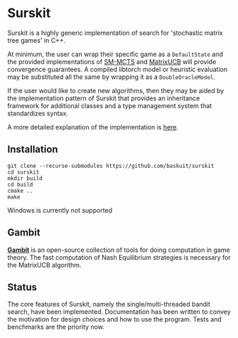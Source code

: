 # Surskit

Surskit is a highly generic implementation of search for 'stochastic matrix tree games' in C++.

At minimum, the user can wrap their specific game as a `DefaultState` and the provided implementations of [SM-MCTS](https://arxiv.org/abs/1804.09045) and [MatrixUCB](https://arxiv.org/abs/2006.05145) will provide convergence guarantees. 
A compiled libtorch model or heuristic evaluation may be substituted all the same by wrapping it as a `DoubleOracleModel`.

If the user would like to create new algorithms, then they may be aided by the implementation pattern of Surskit that provides an inheritance framework for additional classes and a type management system that standardizes syntax. 

A more detailed explanation of the implementation is [here](https://github.com/baskuit/surskit/blob/master/src/readme.md).

## Installation

    git clone --recurse-submodules https://github.com/baskuit/surskit
    cd surskit
    mkdir build
    cd build
    cmake ..
    make

Windows is currently not supported

## Gambit

**[Gambit](https://github.com/gambitproject/gambit)** is an open-source collection of tools for doing computation in game theory. 
The fast computation of Nash Equilibrium strategies is necessary for the MatrixUCB algorithm.

## Status
The core features of Surskit, namely the single/multi-threaded bandit search, have been implemented. Documentation has been written to convey the motivation for design choices and how to use the program. Tests and benchmarks are the priority now.
